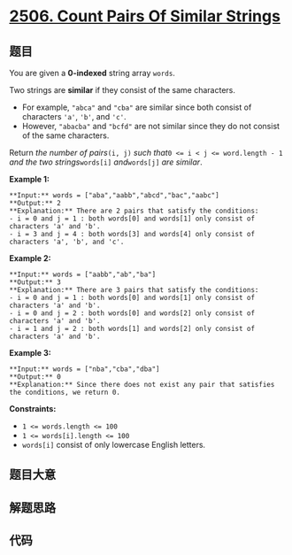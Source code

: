 # [2506. Count Pairs Of Similar Strings](https://leetcode.com/problems/count-pairs-of-similar-strings)

## 题目

You are given a **0-indexed** string array `words`.

Two strings are **similar** if they consist of the same characters.

  * For example, `"abca"` and `"cba"` are similar since both consist of characters `'a'`, `'b'`, and `'c'`.
  * However, `"abacba"` and `"bcfd"` are not similar since they do not consist of the same characters.

Return _the number of pairs_`(i, j)` _such that_`0 <= i < j <= word.length -
1` _and the two strings_`words[i]` _and_`words[j]` _are similar_.



**Example 1:**

    
    
    **Input:** words = ["aba","aabb","abcd","bac","aabc"]
    **Output:** 2
    **Explanation:** There are 2 pairs that satisfy the conditions:
    - i = 0 and j = 1 : both words[0] and words[1] only consist of characters 'a' and 'b'. 
    - i = 3 and j = 4 : both words[3] and words[4] only consist of characters 'a', 'b', and 'c'. 
    

**Example 2:**

    
    
    **Input:** words = ["aabb","ab","ba"]
    **Output:** 3
    **Explanation:** There are 3 pairs that satisfy the conditions:
    - i = 0 and j = 1 : both words[0] and words[1] only consist of characters 'a' and 'b'. 
    - i = 0 and j = 2 : both words[0] and words[2] only consist of characters 'a' and 'b'.
    - i = 1 and j = 2 : both words[1] and words[2] only consist of characters 'a' and 'b'.
    

**Example 3:**

    
    
    **Input:** words = ["nba","cba","dba"]
    **Output:** 0
    **Explanation:** Since there does not exist any pair that satisfies the conditions, we return 0.



**Constraints:**

  * `1 <= words.length <= 100`
  * `1 <= words[i].length <= 100`
  * `words[i]` consist of only lowercase English letters.


## 题目大意

## 解题思路

## 代码

```javascript

```
